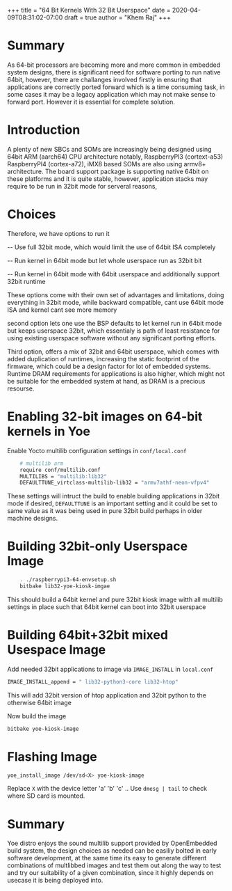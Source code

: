 +++
title = "64 Bit Kernels With 32 Bit Userspace"
date = 2020-04-09T08:31:02-07:00
draft = true
author = "Khem Raj"
+++

# Summary

As 64-bit processors are becoming more and more common in embedded system designs, there is significant need for software porting to run native 64bit, however, there are challanges involved firstly in ensuring that applications are correctly ported forward which is a time consuming task, in some cases it may be a legacy application which may not make sense to forward port. However it is essential for complete solution.

# Introduction

A plenty of new SBCs and SOMs are increasingly being designed using 64bit ARM (aarch64) CPU architecture notably, RaspberryPI3 (cortext-a53) RaspberryPI4 (cortex-a72), iMX8 based SOMs are also using armv8+ architecture. The board support package is supporting native 64bit on these platforms and it is quite stable, however, application stacks may require to be run in 32bit mode for serveral reasons, 

# Choices

Therefore, we have options to run it 

-- Use full 32bit mode, which would limit the use of 64bit ISA completely

-- Run kernel in 64bit mode but let whole userspace run as 32bit bit

-- Run kernel in 64bit mode with 64bit userspace and additionally support 32bit runtime

These options come with their own set of advantages and limitations, doing everything in 32bit mode, while backward compatible, cant use 64bit mode ISA and kernel cant see more memory

second option lets one use the BSP defaults to let kernel run in 64bit mode but keeps userspace 32bit, which essentialy is path of least resistance for using existing userspace software without any significant porting efforts.

Third option, offers a mix of 32bit and 64bit userspace, which comes with added duplication of runtimes, increasing the static footprint of the firmware, which could be a design factor for lot of embedded systems. Runtime DRAM requirements for applications is also higher, which might not be suitable for the embedded system at hand, as DRAM is a precious resourse.

# Enabling 32-bit images on 64-bit kernels in Yoe

Enable Yocto multilib configuration settings in `conf/local.conf`
```bash
    # multilib arm
    require conf/multilib.conf
    MULTILIBS = "multilib:lib32"
    DEFAULTTUNE_virtclass-multilib-lib32 = "armv7athf-neon-vfpv4"

```


These settings will intruct the build to enable building applications in 32bit mode if desired, `DEFAULTTUNE` is an important setting and it could be set to same value as it was being used in pure 32bit build perhaps in older machine designs.

# Building 32bit-only Userspace Image

```bash
    . ./raspberrypi3-64-envsetup.sh
    bitbake lib32-yoe-kiosk-imgae
```

This should build a 64bit kernel and pure 32bit kiosk image witth all multilib settings in place such that 64bit kernel can boot into 32bit userspace

# Building 64bit+32bit mixed Usespace Image

Add needed 32bit applications to image via `IMAGE_INSTALL` in `local.conf`

```bash
IMAGE_INSTALL_append = " lib32-python3-core lib32-htop"
```

This will add 32bit version of htop application and 32bit python to the otherwise 64bit image

Now build the image

```bash
bitbake yoe-kiosk-image
```

# Flashing Image

```bash
yoe_install_image /dev/sd<X> yoe-kiosk-image
```

Replace `X` with the device letter 'a' 'b' 'c' .. Use `dmesg | tail` to check where SD card is mounted.

# Summary

Yoe distro enjoys the sound multilib support provided by OpenEmbedded build system, the design choices as needed can be easiliy bolted in early software development, at the same time its easy to generate different combinations of multlibbed images and test them out along the way to test and try our suitability of a given combination, since it highly depends on usecase it is being deployed into.
